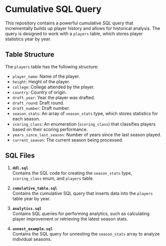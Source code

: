 # Cumulative SQL Query

This repository contains a powerful cumulative SQL query that incrementally builds up player history and allows for historical analysis. The query is designed to work with a `players` table, which stores player statistics year by year.

## Table Structure

The `players` table has the following structure:

- `player_name`: Name of the player.
- `height`: Height of the player.
- `college`: College attended by the player.
- `country`: Country of origin.
- `draft_year`: Year the player was drafted.
- `draft_round`: Draft round.
- `draft_number`: Draft number.
- `season_stats`: An array of `season_stats` type, which stores statistics for each season.
- `scoring_class`: An enumeration (`scoring_class`) that classifies players based on their scoring performance.
- `years_since_last_season`: Number of years since the last season played.
- `current_season`: The current season being processed.

## SQL Files

1. **`ddl.sql`**  
   Contains the SQL code for creating the `season_stats` type, `scoring_class` enum, and `players` table.

2. **`cumulative_table.sql`**  
   Contains the cumulative SQL query that inserts data into the `players` table year by year.

3. **`analytics.sql`**  
   Contains SQL queries for performing analytics, such as calculating player improvement or retrieving the latest season stats.

4. **`unnest_example.sql`**  
   Contains the SQL query for unnesting the `season_stats` array to analyze individual seasons.
